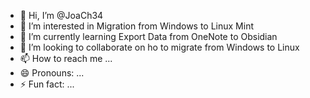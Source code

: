 - 👋 Hi, I’m @JoaCh34
- 👀 I’m interested in Migration from Windows to Linux Mint
- 🌱 I’m currently learning Export Data from OneNote to Obsidian
- 💞️ I’m looking to collaborate on ho to migrate from Windows to Linux
- 📫 How to reach me ...
- 😄 Pronouns: ...
- ⚡ Fun fact: ...

<!---
JoaCh34/JoaCh34 is a ✨ special ✨ repository because its `README.md` (this file) appears on your GitHub profile.
You can click the Preview link to take a look at your changes.
--->
